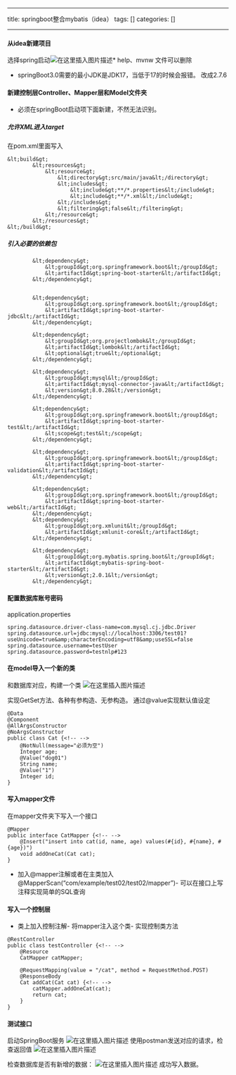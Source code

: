 
--- 
title:  springboot整合mybatis（idea） 
tags: []
categories: [] 

---
#### 从idea新建项目

选择spring启动<img src="https://img-blog.csdnimg.cn/76e374f6a13a43e2b878a30e5fcc824e.png" alt="在这里插入图片描述">* help、mvnw 文件可以删除
- springBoot3.0需要的最小JDK是JDK17，当低于17的时候会报错。 改成2.7.6
#### 新建控制层Controller、Mapper层和Model文件夹
- 必须在springBoot启动项下面新建，不然无法识别。
##### 允许XML进入target

在pom.xml里面写入

```
&lt;build&gt;
        &lt;resources&gt;
            &lt;resource&gt;
                &lt;directory&gt;src/main/java&lt;/directory&gt;
                &lt;includes&gt;
                    &lt;include&gt;**/*.properties&lt;/include&gt;
                    &lt;include&gt;**/*.xml&lt;/include&gt;
                &lt;/includes&gt;
                &lt;filtering&gt;false&lt;/filtering&gt;
            &lt;/resource&gt;
        &lt;/resources&gt;
&lt;/build&gt;

```

##### 引入必要的依赖包

```
        &lt;dependency&gt;
            &lt;groupId&gt;org.springframework.boot&lt;/groupId&gt;
            &lt;artifactId&gt;spring-boot-starter&lt;/artifactId&gt;
        &lt;/dependency&gt;


        &lt;dependency&gt;
            &lt;groupId&gt;org.springframework.boot&lt;/groupId&gt;
            &lt;artifactId&gt;spring-boot-starter-jdbc&lt;/artifactId&gt;
        &lt;/dependency&gt;

        &lt;dependency&gt;
            &lt;groupId&gt;org.projectlombok&lt;/groupId&gt;
            &lt;artifactId&gt;lombok&lt;/artifactId&gt;
            &lt;optional&gt;true&lt;/optional&gt;
        &lt;/dependency&gt;

        &lt;dependency&gt;
            &lt;groupId&gt;mysql&lt;/groupId&gt;
            &lt;artifactId&gt;mysql-connector-java&lt;/artifactId&gt;
            &lt;version&gt;8.0.28&lt;/version&gt;
        &lt;/dependency&gt;

        &lt;dependency&gt;
            &lt;groupId&gt;org.springframework.boot&lt;/groupId&gt;
            &lt;artifactId&gt;spring-boot-starter-test&lt;/artifactId&gt;
            &lt;scope&gt;test&lt;/scope&gt;
        &lt;/dependency&gt;

        &lt;dependency&gt;
            &lt;groupId&gt;org.springframework.boot&lt;/groupId&gt;
            &lt;artifactId&gt;spring-boot-starter-validation&lt;/artifactId&gt;
        &lt;/dependency&gt;

        &lt;dependency&gt;
            &lt;groupId&gt;org.springframework.boot&lt;/groupId&gt;
            &lt;artifactId&gt;spring-boot-starter-web&lt;/artifactId&gt;
        &lt;/dependency&gt;
        &lt;dependency&gt;
            &lt;groupId&gt;org.xmlunit&lt;/groupId&gt;
            &lt;artifactId&gt;xmlunit-core&lt;/artifactId&gt;
        &lt;/dependency&gt;

        &lt;dependency&gt;
            &lt;groupId&gt;org.mybatis.spring.boot&lt;/groupId&gt;
            &lt;artifactId&gt;mybatis-spring-boot-starter&lt;/artifactId&gt;
            &lt;version&gt;2.0.1&lt;/version&gt;
        &lt;/dependency&gt;

```

#### 配置数据库账号密码

application.properties

```
spring.datasource.driver-class-name=com.mysql.cj.jdbc.Driver
spring.datasource.url=jdbc:mysql://localhost:3306/test01?useUnicode=true&amp;characterEncoding=utf8&amp;useSSL=false
spring.datasource.username=testUser
spring.datasource.password=testnlp#123

```

#### 在model导入一个新的类

和数据库对应，构建一个类 <img src="https://img-blog.csdnimg.cn/9052761491ab40ebab8f27484d2e833b.png" alt="在这里插入图片描述">

实现GetSet方法、各种有参构造、无参构造。 通过@value实现默认值设定

```
@Data
@Component
@AllArgsConstructor
@NoArgsConstructor
public class Cat {<!-- -->
    @NotNull(message="必须为空")
    Integer age;
    @Value("dog01")
    String name;
    @Value("1")
    Integer id;
}

```

#### 写入mapper文件

在mapper文件夹下写入一个接口

```
@Mapper
public interface CatMapper {<!-- -->
    @Insert("insert into cat(id, name, age) values(#{id}, #{name}, #{age})")
    void addOneCat(Cat cat);
}

```
- 加入@mapper注解或者在主类加入@MapperScan(“com/example/test02/test02/mapper”)- 可以在接口上写注释实现简单的SQL查询
#### 写入一个控制层
- 类上加入控制注解- 将mapper注入这个类- 实现控制类方法
```
@RestController
public class testController {<!-- -->
    @Resource
    CatMapper catMapper;

    @RequestMapping(value = "/cat", method = RequestMethod.POST)
    @ResponseBody
    Cat addCat(Cat cat) {<!-- -->
        catMapper.addOneCat(cat);
        return cat;
    }
}

```

#### 测试接口

启动SpringBoot服务 <img src="https://img-blog.csdnimg.cn/62533672f776402ca09c51b51ad7ba5e.png" alt="在这里插入图片描述"> 使用postman发送对应的请求，检查返回值 <img src="https://img-blog.csdnimg.cn/3c4db09c7e5c4077b097d50476e046b1.png" alt="在这里插入图片描述">

检查数据库是否有新增的数据： <img src="https://img-blog.csdnimg.cn/65e7aeadf1f6457b9c6c65b6a987d39c.png" alt="在这里插入图片描述"> 成功写入数据。
